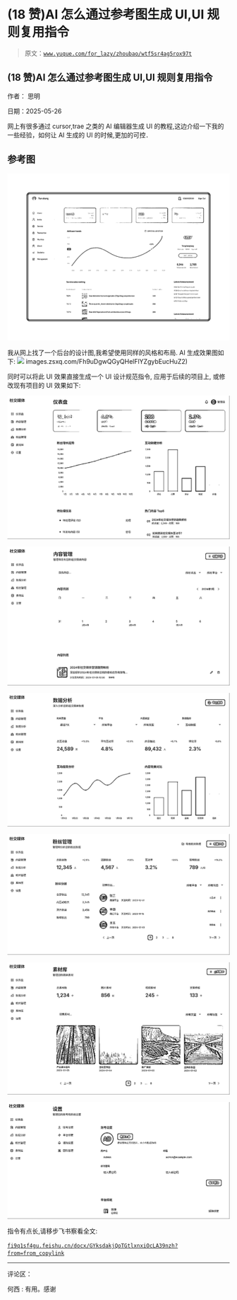 # (18 赞)AI 怎么通过参考图生成 UI,UI 规则复用指令

> 原文：[`www.yuque.com/for_lazy/zhoubao/wtf5sr4ag5rox97t`](https://www.yuque.com/for_lazy/zhoubao/wtf5sr4ag5rox97t)

## (18 赞)AI 怎么通过参考图生成 UI,UI 规则复用指令

作者： 思明

日期：2025-05-26

网上有很多通过 cursor,trae 之类的 AI 编辑器生成 UI 的教程,这边介绍一下我的一些经验，如何让 AI 生成的 UI 的时候,更加的可控．

## 参考图

![](img/2085613951b5f0cccf240a9238901cf3.png "None")

我从网上找了一个后台的设计图,我希望使用同样的风格和布局. AI 生成效果图如下: ![](img/article-) images.zsxq.com/Fh9uDgwQGyQHelFlYZgybEucHuZ2)

同时可以将此 UI 效果直接生成一个 UI 设计规范指令, 应用于后续的项目上, 或修改现有项目的 UI 效果如下:

![](img/ca13730a9b2441c40542c687fe452d94.png "None")

![](img/8c641c56ee1ac50f43a1f1d553dbb5fa.png "None")

![](img/b33cbfe255da8742e0c460571d70744d.png "None")

![](img/b072880dde36c36b46fc63419fcd1f1a.png "None")

![](img/16d0541404254e234af25f86f1de8cbd.png "None")

![](img/d8738c7af18663c8f08d13e72697e46e.png "None")

指令有点长,请移步飞书察看全文:

[`fi9q1sf4gu.feishu.cn/docx/GYksdakjQoTGtlxnxiOcLA39nzh?from=from_copylink`](https://fi9q1sf4gu.feishu.cn/docx/GYksdakjQoTGtlxnxiOcLA39nzh?from=from_copylink)

* * *

评论区：

何西 : 有用。感谢